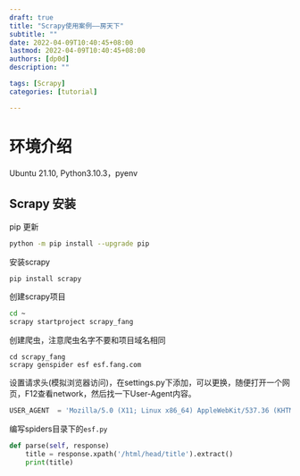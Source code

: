 ```yaml
---
draft: true
title: "Scrapy使用案例——房天下"
subtitle: ""
date: 2022-04-09T10:40:45+08:00
lastmod: 2022-04-09T10:40:45+08:00
authors: [dp0d]
description: ""

tags: [Scrapy]
categories: [tutorial]

---
```


# 环境介绍

 Ubuntu 21.10,	Python3.10.3，pyenv

## Scrapy 安装

pip 更新

```bash
python -m pip install --upgrade pip
```

安装scrapy

```ba
pip install scrapy
```

创建scrapy项目

```bash
cd ~
scrapy startproject scrapy_fang
```

创建爬虫，注意爬虫名字不要和项目域名相同

```
cd scrapy_fang
scrapy genspider esf esf.fang.com
```

设置请求头(模拟浏览器访问)，在settings.py下添加，可以更换，随便打开一个网页，F12查看network，然后找一下User-Agent内容。

```python
USER_AGENT  = 'Mozilla/5.0 (X11; Linux x86_64) AppleWebKit/537.36 (KHTML, like Gecko) Chrome/100.0.4896.60 Safari/537.36'
```



编写spiders目录下的`esf.py`

```python
def parse(self, response)
	title = response.xpath('/html/head/title').extract()
	print(title)

```



